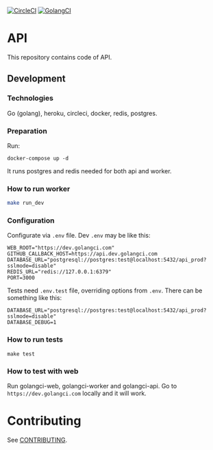 [![CircleCI](https://circleci.com/gh/golangci/golangci-api.svg?style=svg)](https://circleci.com/gh/golangci/golangci-api)
[![GolangCI](https://golangci.com/badges/github.com/golangci/golangci-api.svg)](https://golangci.com)

# API
This repository contains code of API.

## Development
### Technologies
Go (golang), heroku, circleci, docker, redis, postgres.

### Preparation
Run:
```
docker-compose up -d
```
It runs postgres and redis needed for both api and worker.

### How to run worker
```bash
make run_dev
```

### Configuration
Configurate via `.env` file. Dev `.env` may be like this:
```
WEB_ROOT="https://dev.golangci.com"
GITHUB_CALLBACK_HOST=https://api.dev.golangci.com
DATABASE_URL="postgresql://postgres:test@localhost:5432/api_prod?sslmode=disable"
REDIS_URL="redis://127.0.0.1:6379"
PORT=3000
```

Tests need `.env.test` file, overriding options from `.env`. There can be something like this:
```
DATABASE_URL="postgresql://postgres:test@localhost:5432/api_prod?sslmode=disable"
DATABASE_DEBUG=1
```

### How to run tests

```
make test
```

### How to test with web
Run golangci-web, golangci-worker and golangci-api. Go to `https://dev.golangci.com` locally and it will work.

# Contributing
See [CONTRIBUTING](https://github.com/golangci/golangci-api/blob/master/CONTRIBUTING.md).
